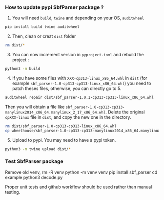 ### How to update pypi SbfParser package ?

1) You will need `build`, `twine` and depending on your OS, `auditwheel`
```bash
pip install build twine auditwheel
```

2) Then, clean or creat `dist` folder
```bash
rm dist/*
```

3) You can now increment version in `pyproject.toml` and rebuild the project :
```bash
python3 -m build
```

4) If you have some files with `XXX-cp313-linux_x86_64.whl` in `dist` (for example `sbf_parser-1.0-cp313-cp313-linux_x86_64.whl`) you need to patch theses files, otherwise, you can directly go to 5.
```bash
auditwheel repair dist/sbf_parser-1.0.1-cp313-cp313-linux_x86_64.whl
```
Then you will obtain a file like `sbf_parser-1.0-cp313-cp313-manylinux2014_x86_64.manylinux_2_17_x86_64.whl`.
Delete the original `cpXXX-linux` file in `dist`, and copy the new one in the directory.
```bash
rm dist/sbf_parser-1.0-cp313-cp313-linux_x86_64.whl
cp wheelhouse/sbf_parser-1.0-cp313-cp313-manylinux2014_x86_64.manylinux_2_17_x86_64.whl dist/
```

5) Upload to pypi. You may need to have a pypi token.
```bash
python3 -m twine upload dist/*
```

### Test SbfParser package
Remove old venv,
rm -R venv
python -m venv venv
pip install sbf_parser
cd example
python3 decode.py

Proper unit tests and github workflow should be used rather than manual testing.
